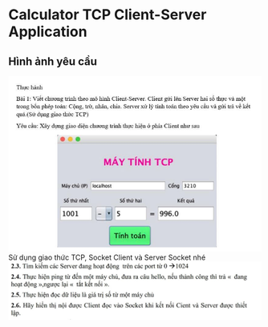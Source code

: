 # Calculator TCP Client-Server Application

## Hình ảnh yêu cầu
![alt text](image.png)
Sử dụng giao thức TCP, Socket Client và Server Socket nhé
![alt text](image-1.png)


